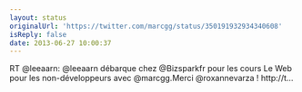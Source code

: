 ```yaml
---
layout: status
originalUrl: 'https://twitter.com/marcgg/status/350191932934340608'
isReply: false
date: 2013-06-27 10:00:37
---
```


RT @leeaarn: @leeaarn débarque chez @Bizsparkfr pour les cours Le Web pour les non-développeurs avec @marcgg.Merci @roxannevarza ! http://t…
